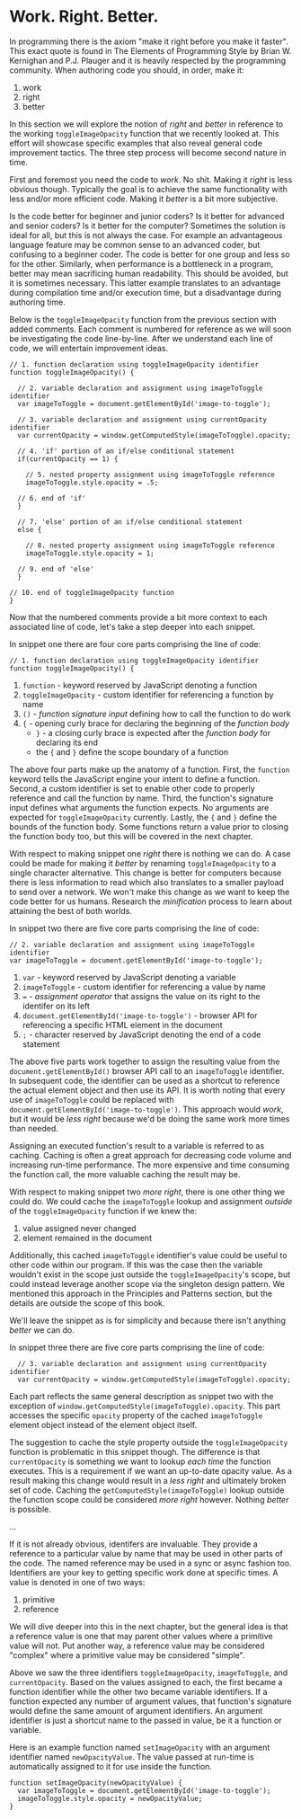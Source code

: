 # Work. Right. Better.

In programming there is the axiom "make it right before you make it faster". This exact quote is found in The Elements of Programming Style by Brian W. Kernighan and P.J. Plauger and it is heavily respected by the programming community. When authoring code you should, in order, make it:

1. work
2. right
3. better

In this section we will explore the notion of *right* and *better* in reference to the working `toggleImageOpacity` function that we recently looked at. This effort will showcase specific examples that also reveal general code improvement tactics. The three step process will become second nature in time.

First and foremost you need the code to *work*. No shit. Making it *right* is less obvious though. Typically the goal is to achieve the same functionality with less and/or more efficient code. Making it *better* is a bit more subjective.

Is the code better for beginner and junior coders? Is it better for advanced and senior coders? Is it better for the computer? Sometimes the solution is ideal for all, but this is not always the case. For example an advantageous language feature may be common sense to an advanced coder, but confusing to a beginner coder. The code is better for one group and less so for the other. Similarly, when performance is a bottleneck in a program, better may mean sacrificing human readability. This should be avoided, but it is sometimes necessary. This latter example translates to an advantage during compilation time and/or execution time, but a disadvantage during authoring time.

Below is the `toggleImageOpacity` function from the previous section with added comments. Each comment is numbered for reference as we will soon be investigating the code line-by-line. After we understand each line of code, we will entertain improvement ideas.

```
// 1. function declaration using toggleImageOpacity identifier
function toggleImageOpacity() {

  // 2. variable declaration and assignment using imageToToggle identifier
  var imageToToggle = document.getElementById('image-to-toggle');
  
  // 3. variable declaration and assignment using currentOpacity identifier
  var currentOpacity = window.getComputedStyle(imageToToggle).opacity;
  
  // 4. 'if' portion of an if/else conditional statement
  if(currentOpacity == 1) {
  
    // 5. nested property assignment using imageToToggle reference
    imageToToggle.style.opacity = .5;
  
  // 6. end of 'if'
  }
  
  // 7. 'else' portion of an if/else conditional statement
  else {
  
    // 8. nested property assignment using imageToToggle reference
    imageToToggle.style.opacity = 1;
  
  // 9. end of 'else' 
  }

// 10. end of toggleImageOpacity function
}
```

Now that the numbered comments provide a bit more context to each associated line of code, let's take a step deeper into each snippet.

In snippet one there are four core parts comprising the line of code:
```
// 1. function declaration using toggleImageOpacity identifier
function toggleImageOpacity() {
```
1. `function` - keyword reserved by JavaScript denoting a function
2. `toggleImageOpacity` - custom identifier for referencing a function by name
3. `()` - *function signature input* defining how to call the function to do work
4. `{` - opening curly brace for declaring the beginning of the *function body*
    - `}` - a closing curly brace is expected after the *function body* for declaring its end
    - the `{` and `}` define the scope boundary of a function

The above four parts make up the anatomy of a function. First, the `function` keyword tells the JavaScript engine your intent to define a function. Second, a custom identifier is set to enable other code to properly reference and call the function by name. Third, the function's signature input defines what arguments the function expects. No arguments are expected for `toggleImageOpacity` currently. Lastly, the `{` and `}` define the bounds of the function body. Some functions return a value prior to closing the function body too, but this will be covered in the next chapter. 

With respect to making snippet one *right* there is nothing we can do. A case could be made for making it *better* by renaming `toggleImageOpacity` to a single character alternative. This change is better for computers because there is less information to read which also translates to a smaller payload to send over a network. We won't make this change as we want to keep the code better for us humans. Research the *minification* process to learn about attaining the best of both worlds.

In snippet two there are five core parts comprising the line of code:
```
// 2. variable declaration and assignment using imageToToggle identifier
var imageToToggle = document.getElementById('image-to-toggle');
```
1. `var` - keyword reserved by JavaScript denoting a variable
2. `imageToToggle` - custom identifier for referencing a value by name
3. `=` - *assignment operator* that assigns the value on its right to the identifer on its left
4. `document.getElementById('image-to-toggle')` - browser API for referencing a specific HTML element in the document
5. `;` - character reserved by JavaScript denoting the end of a code statement

The above five parts work together to assign the resulting value from the `document.getElementById()` browser API call to an `imageToToggle` identifier. In subsequent code, the identifier can be used as a shortcut to reference the actual element object and then use its API. It is worth noting that every use of `imageToToggle` could be replaced with `document.getElementById('image-to-toggle')`. This approach would *work*, but it would be *less right* because we'd be doing the same work more times than needed.

Assigning an executed function's result to a variable is referred to as caching. Caching is often a great approach for decreasing code volume and increasing run-time performance. The more expensive and time consuming the function call, the more valuable caching the result may be.

With respect to making snippet two *more right*, there is one other thing we could do. We could cache the `imageToToggle` lookup and assignment *outside* of the `toggleImageOpacity` function if we knew the:
1. value assigned never changed
2. element remained in the document

Additionally, this cached `imageToToggle` identifier's value could be useful to other code within our program. If this was the case then the variable wouldn't exist in the scope just outside the `toggleImageOpacity`'s scope, but could instead leverage another scope via the singleton design pattern. We mentioned this approach in the Principles and Patterns section, but the details are outside the scope of this book.

We'll leave the snippet as is for simplicity and because there isn't anything *better* we can do.

In snippet three there are five core parts comprising the line of code:
```
  // 3. variable declaration and assignment using currentOpacity identifier
  var currentOpacity = window.getComputedStyle(imageToToggle).opacity;
```
Each part reflects the same general description as snippet two with the exception of `window.getComputedStyle(imageToToggle).opacity`. This part accesses the specific `opacity` property of the cached `imageToToggle` element object instead of the element object itself.

The suggestion to cache the style property outside the `toggleImageOpacity` function is problematic in this snippet though. The difference is that `currentOpacity` is something we want to lookup *each time* the function executes. This is a requirement if we want an up-to-date opacity value. As a result making this change would result in a *less right* and ultimately broken set of code. Caching the `getComputedStyle(imageToToggle)` lookup outside the function scope could be considered *more right* however. Nothing *better* is possible.

...

If it is not already obvious, identifers are invaluable. They provide a reference to a particular value by name that may be used in other parts of the code. The named reference may be used in a sync or async fashion too. Identifiers are your key to getting specific work done at specific times. A value is denoted in one of two ways:
1. primitive
2. reference

We will dive deeper into this in the next chapter, but the general idea is that a reference value is one that may parent other values where a primitive value will not. Put another way, a reference value may be considered "complex" where a primitive value may be considered "simple". 

Above we saw the three identifiers `toggleImageOpacity`, `imageToToggle`, and `currentOpacity`. Based on the values assigned to each, the first became a function identifier while the other two became variable identifiers. If a function expected any number of argument values, that function's signature would define the same amount of argument identifiers. An argument identifier is just a shortcut name to the passed in value, be it a function or variable.

Here is an example function named `setImageOpacity` with an argument identifier named `newOpacityValue`. The value passed at run-time is automatically assigned to it for use inside the function.

```
function setImageOpacity(newOpacityValue) {
  var imageToToggle = document.getElementById('image-to-toggle');
  imageToToggle.style.opacity = newOpacityValue;
}
```
